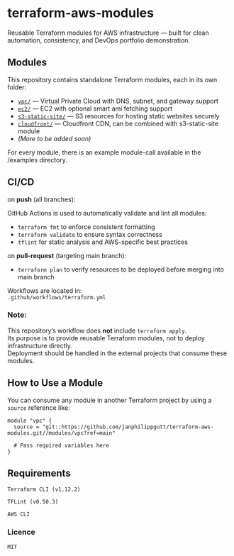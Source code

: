 # terraform-aws-modules

Reusable Terraform modules for AWS infrastructure — built for clean automation, consistency, and DevOps portfolio demonstration.

## Modules

This repository contains standalone Terraform modules, each in its own folder:

- [`vpc/`](./vpc) — Virtual Private Cloud with DNS, subnet, and gateway support
- [`ec2/`](./ec2) — EC2 with optional smart ami fetching support
- [`s3-static-site/`](./s3-static-site) — S3 resources for hosting static websites securely
- [`cloudfront/`](./cloudfront) — Cloudfront CDN, can be combined with s3-static-site module
- _(More to be added soon)_

For every module, there is an example module-call available in the /examples directory.

## CI/CD

on **push** (all branches):

GitHub Actions is used to automatically validate and lint all modules:

- `terraform fmt` to enforce consistent formatting
- `terraform validate` to ensure syntax correctness
- `tflint` for static analysis and AWS-specific best practices

on **pull-request** (targeting main branch):

- `terraform plan` to verify resources to be deployed before merging into main branch

Workflows are located in:  
`.github/workflows/terraform.yml`

### Note:
This repository’s workflow does **not** include `terraform apply`.  
Its purpose is to provide reusable Terraform modules, not to deploy infrastructure directly.  
Deployment should be handled in the external projects that consume these modules.

## How to Use a Module

You can consume any module in another Terraform project by using a `source` reference like:

```hcl
module "vpc" {
  source = "git::https://github.com/janphilippgutt/terraform-aws-modules.git//modules/vpc?ref=main"

  # Pass required variables here
}
```

## Requirements

    Terraform CLI (v1.12.2)

    TFLint (v0.50.3)

    AWS CLI

### Licence

    MIT 